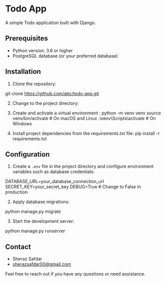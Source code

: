 # Todo App

A simple Todo application built with Django.

## Prerequisites

- Python version: 3.6 or higher
- PostgreSQL database (or your preferred database)

## Installation

1. Clone the repository:

git clone https://github.com/abc/todo-app.git


2. Change to the project directory:


3. Create and activate a virtual environment :
python -m venv venv
source venv/bin/activate # On macOS and Linux
.\venv\Scripts\activate # On Windows


4. Install project dependencies from the requirements.txt file:
pip install -r requirements.txt


## Configuration

1. Create a `.env` file in the project directory and configure environment variables such as database credentials:

DATABASE_URL=your_database_connection_url
SECRET_KEY=your_secret_key
DEBUG=True # Change to False in production


2. Apply database migrations:

python manage.py migrate


3. Start the development server:

python manage.py runserver

## Contact

- Sheraz Safdar
- sherazsafdar00@gmail.com

Feel free to reach out if you have any questions or need assistance.


